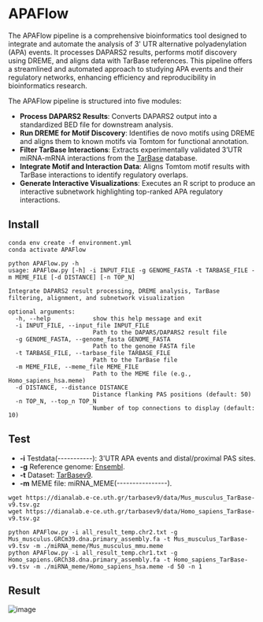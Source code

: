# APAFlow
The APAFlow pipeline is a comprehensive bioinformatics tool designed to integrate and automate the analysis of 3' UTR alternative polyadenylation (APA) events. It processes DAPARS2 results, performs motif discovery using DREME, and aligns data with TarBase references. This pipeline offers a streamlined and automated approach to studying APA events and their regulatory networks, enhancing efficiency and reproducibility in bioinformatics research.

The APAFlow pipeline is structured into five modules:
* **Process DAPARS2 Results**: Converts DAPARS2 output into a standardized BED file for downstream analysis.
* **Run DREME for Motif Discovery**: Identifies de novo motifs using DREME and aligns them to known motifs via Tomtom for functional annotation.
* **Filter TarBase Interactions**: Extracts experimentally validated 3’UTR miRNA-mRNA interactions from the [TarBase](https://dianalab.e-ce.uth.gr/tarbasev9) database.
* **Integrate Motif and Interaction Data**: Aligns Tomtom motif results with TarBase interactions to identify regulatory overlaps.
* **Generate Interactive Visualizations**: Executes an R script to produce an interactive subnetwork highlighting top-ranked APA regulatory interactions.

## Install
```
conda env create -f environment.yml
conda activate APAFlow

python APAFlow.py -h
usage: APAFlow.py [-h] -i INPUT_FILE -g GENOME_FASTA -t TARBASE_FILE -m MEME_FILE [-d DISTANCE] [-n TOP_N]

Integrate DAPARS2 result processing, DREME analysis, TarBase filtering, alignment, and subnetwork visualization

optional arguments:
  -h, --help            show this help message and exit
  -i INPUT_FILE, --input_file INPUT_FILE
                        Path to the DAPARS/DAPARS2 result file
  -g GENOME_FASTA, --genome_fasta GENOME_FASTA
                        Path to the genome FASTA file
  -t TARBASE_FILE, --tarbase_file TARBASE_FILE
                        Path to the TarBase file
  -m MEME_FILE, --meme_file MEME_FILE
                        Path to the MEME file (e.g., Homo_sapiens_hsa.meme)
  -d DISTANCE, --distance DISTANCE
                        Distance flanking PAS positions (default: 50)
  -n TOP_N, --top_n TOP_N
                        Number of top connections to display (default: 10)
```
## Test
- **-i** Testdata(-----------): 3'UTR APA events and distal/proximal PAS sites.  
- **-g** Reference genome: [Ensembl](https://grch37.ensembl.org/index.html/).  
- **-t** Dataset: [TarBasev9](https://dianalab.e-ce.uth.gr/tarbasev9/downloads).  
- **-m** MEME file: miRNA_MEME(----------------).
```
wget https://dianalab.e-ce.uth.gr/tarbasev9/data/Mus_musculus_TarBase-v9.tsv.gz
wget https://dianalab.e-ce.uth.gr/tarbasev9/data/Homo_sapiens_TarBase-v9.tsv.gz

python APAFlow.py -i all_result_temp.chr2.txt -g Mus_musculus.GRCm39.dna.primary_assembly.fa -t Mus_musculus_TarBase-v9.tsv -m ./miRNA_meme/Mus_musculus_mmu.meme
python APAFlow.py -i all_result_temp.chr1.txt -g Homo_sapiens.GRCh38.dna.primary_assembly.fa -t Homo_sapiens_TarBase-v9.tsv -m ./miRNA_meme/Homo_sapiens_hsa.meme -d 50 -n 1
```
## Result
![image](https://github.com/user-attachments/assets/7ecc0593-7a94-426c-adc6-6a3c4d268170)

















